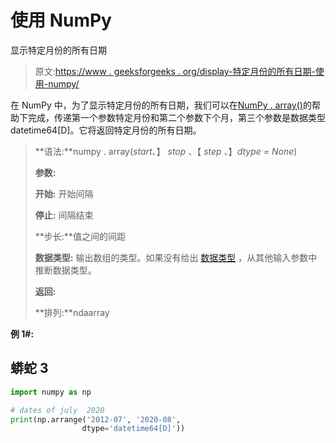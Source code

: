 # 使用 NumPy

显示特定月份的所有日期

> 原文:[https://www . geeksforgeeks . org/display-特定月份的所有日期-使用-numpy/](https://www.geeksforgeeks.org/display-all-the-dates-for-a-particular-month-using-numpy/)

在 NumPy 中，为了显示特定月份的所有日期，我们可以在[NumPy . array()](https://www.geeksforgeeks.org/numpy-arange-python/)的帮助下完成，传递第一个参数特定月份和第二个参数下个月，第三个参数是数据类型 datetime64[D]。它将返回特定月份的所有日期。

> **语法:**numpy . array(*start*、】 *stop* 、【 *step* 、】*dtype = None*)
> 
> **参数:**
> 
> **开始:** 开始间隔
> 
> **停止:** 间隔结束
> 
> **步长:**值之间的间距
> 
> **数据类型:** 输出数组的类型。如果没有给出 [数据类型](https://numpy.org/doc/stable/reference/generated/numpy.dtype.html#numpy.dtype) ，从其他输入参数中推断数据类型。
> 
> **返回:**
> 
> **排列:**ndaarray

**例 1#:**

## 蟒蛇 3

```py
import numpy as np

# dates of july  2020
print(np.arrange('2012-07', '2020-08',
                dtype='datetime64[D]'))
```